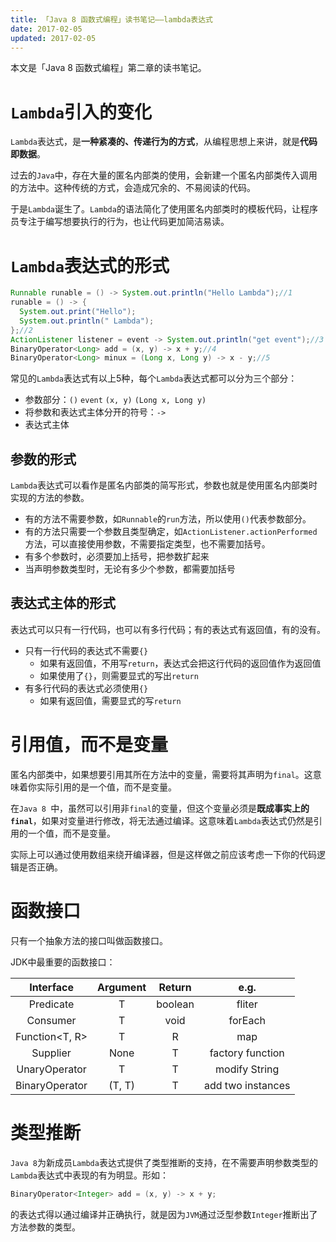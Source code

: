 ```yaml
---
title: 「Java 8 函数式编程」读书笔记——lambda表达式
date: 2017-02-05
updated: 2017-02-05
---
```


本文是「Java 8 函数式编程」第二章的读书笔记。

# `Lambda`引入的变化

`Lambda`表达式，是**一种紧凑的、传递行为的方式**，从编程思想上来讲，就是**代码即数据**。

过去的`Java`中，存在大量的匿名内部类的使用，会新建一个匿名内部类传入调用的方法中。这种传统的方式，会造成冗余的、不易阅读的代码。

于是`Lambda`诞生了。`Lambda`的语法简化了使用匿名内部类时的模板代码，让程序员专注于编写想要执行的行为，也让代码更加简洁易读。

# `Lambda`表达式的形式

```java
Runnable runable = () -> System.out.println("Hello Lambda");//1
runable = () -> {
  System.out.print("Hello");
  System.out.println(" Lambda");
};//2
ActionListener listener = event -> System.out.println("get event");//3
BinaryOperator<Long> add = (x, y) -> x + y;//4
BinaryOperator<Long> minux = (Long x, Long y) -> x - y;//5
```

常见的`Lambda`表达式有以上5种，每个`Lambda`表达式都可以分为三个部分：

- 参数部分：`()` `event` `(x, y)` `(Long x, Long y)`
- 将参数和表达式主体分开的符号：`->`
- 表达式主体

## 参数的形式

`Lambda`表达式可以看作是匿名内部类的简写形式，参数也就是使用匿名内部类时实现的方法的参数。

- 有的方法不需要参数，如`Runnable`的`run`方法，所以使用`()`代表参数部分。
- 有的方法只需要一个参数且类型确定，如`ActionListener.actionPerformed`方法，可以直接使用参数，不需要指定类型，也不需要加括号。
- 有多个参数时，必须要加上括号，把参数扩起来
- 当声明参数类型时，无论有多少个参数，都需要加括号

## 表达式主体的形式

表达式可以只有一行代码，也可以有多行代码；有的表达式有返回值，有的没有。

- 只有一行代码的表达式不需要`{}`
  - 如果有返回值，不用写`return`，表达式会把这行代码的返回值作为返回值
  - 如果使用了`{}`，则需要显式的写出`return`
- 有多行代码的表达式必须使用`{}`
  - 如果有返回值，需要显式的写`return`

# 引用值，而不是变量

匿名内部类中，如果想要引用其所在方法中的变量，需要将其声明为`final`。这意味着你实际引用的是一个值，而不是变量。

在`Java 8 `中，虽然可以引用非`final`的变量，但这个变量必须是**既成事实上的`final`**，如果对变量进行修改，将无法通过编译。这意味着`Lambda`表达式仍然是引用的一个值，而不是变量。

实际上可以通过使用数组来绕开编译器，但是这样做之前应该考虑一下你的代码逻辑是否正确。

# 函数接口

只有一个抽象方法的接口叫做函数接口。

JDK中最重要的函数接口：

|     Interface     | Argument | Return  |       e.g.        |
| :---------------: | :------: | :-----: | :---------------: |
|   Predicate<T>    |    T     | boolean |      fliter       |
|    Consumer<T>    |    T     |  void   |      forEach      |
|  Function<T, R>   |    T     |    R    |        map        |
|    Supplier<T>    |   None   |    T    | factory function  |
| UnaryOperator<T>  |    T     |    T    |   modify String   |
| BinaryOperator<T> |  (T, T)  |    T    | add two instances |

# 类型推断

`Java 8`为新成员`Lambda`表达式提供了类型推断的支持，在不需要声明参数类型的`Lambda`表达式中表现的有为明显。形如：

```java
BinaryOperator<Integer> add = (x, y) -> x + y;
```

的表达式得以通过编译并正确执行，就是因为`JVM`通过泛型参数`Integer`推断出了方法参数的类型。